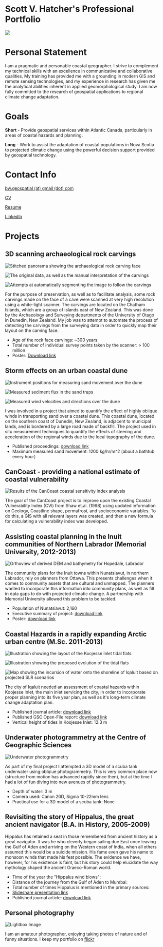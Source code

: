 # Scott V. Hatcher's Professional Portfolio

![](./img/profile_pic.jpg)

# Personal Statement

I am a pragmatic and personable coastal geographer. I strive to complement my
technical skills with an excellence in communicative and collaborative
qualities. My training has provided me with a grounding in modern GIS and
remote sensing technologies, and my experience in research has given me the
analytical abilities inherent in applied geomorphological study. I am now fully
committed to the research of geospatial applications to regional climate change
adaptation.

# Goals

**Short** - Provide geospatial services within Atlantic Canada, particularly in
areas of coastal hazards and planning.

**Long** - Work to assist the adaptation of coastal populations in Nova Scotia
to projected climatic change using the powerful decision support provided by
geospatial technology.

# Contact Info

[bw.geospatial (at) gmail (dot) com](mailto://bw.geospatial@gmail.com)

[CV](./files/SVHatcher_CV.pdf)

[Resume](./files/SVHatcher_resume.pdf)

[LinkedIn](https://ca.linkedin.com/in/svhatcher)

# Projects

## 3D scanning archaeological rock carvings

![Stitched panorama showing the archaeological rock carving face](./img/chatham1.png)

![The original data, as well as the manual interpretation of the carvings](./img/chatham4.png)

![Attempts at automatically segmenting the image to follow the carvings](./img/chatham3.png)

For the purpose of preservation, as well as to facilitate analysis, some rock
carvings made on the face of a cave were scanned at very high resolution using
a white-light scanner. The carvings are located on the Chatham Islands, which
are a group of islands east of New Zealand. This was done by the Archaeology
and Surveying departments of the University of Otago in Dunedin, New Zealand.
My job was to attempt to automate the process of detecting the carvings from
the surveying data in order to quickly map their layout on the carving face.

  * Age of the rock face carvings: ~300 years
  * Total number of individual survey points taken by the scanner: > 100 million
  * Poster: [Download link](https://www.dropbox.com/s/jbat6o8cva9fz4x/SVHatcher_ESASummerSchool_poster.pdf?dl=0)

## Storm effects on an urban coastal dune

![Instrument positions for measuring sand movement over the dune](./img/dunedin1.png)

![Measured sediment flux in the sand traps](./img/dunedin2.png)

![Measured wind velocities and directions over the dune](./img/dunedin3.png)

I was involved in a project that aimed to quantify the effect of highly oblique
winds in transporting sand over a coastal dune. This coastal dune, located on
the southern coast of Dunedin, New Zealand, is adjacent to municipal lands, and
is bordered by a large road made of backfill. The project used in situ
measurement techniques to quantify the effects of steering and acceleration of
the regional winds due to the local topography of the dune.

  * Published proceedings: [download link](http://www.jcronline.org/doi/pdf/10.2112/SI75-059.1)
  * Maximum measured sand movement: 1200 kg/hr/m^2 (about a bathtub every hour)

## CanCoast - providing a national estimate of coastal vulnerability

![Results of the CanCoast coastal sensitivity index analysis](./img/CanCoast_CSI2.png)

The goal of the CanCoast project is to improve upon the existing Coastal
Vulnerability Index (CVI) from Shaw et.al. (1998) using updated information on
Geology, Coastline shape, permafrost, and socioeconomic variables. To do this,
a GIS with all relevant layers was created, and then a new formula for
calculating a vulnerability index was developed.

## Assisting coastal planning in the Inuit communities of Northern Labrador (Memorial University, 2012-2013)

![Orthoview of derived DEM and bathymetry for Hopedale, Labrador](./img/sci1.png)

The community plans for the Inuit towns within Nunatsiavut, in northern
Labrador, rely on planners from Ottawa. This presents challenges when it comes
to community assets that are cultural and unmapped. The planners wanted to
incorporate this information into community plans, as well as fill in data gaps
to do with projected climatic change. A partnership with Memorial University
allowed this problem to be tackled.

  * Population of Nunatsiavut: 2,160
  * Executive summary of project: [download link](http://nainresearchcentre.com/wp-content/uploads/2013/04/SakKija%CC%82nginnatuk-Nunalik_Learning-from-the-coast-executive-summary_low-res.pdf)
  * Poster: [download link](http://nainresearchcentre.com/wp-content/uploads/2013/04/ArcticNetPoster_finalWeb.pdf)

## Coastal Hazards in a rapidly expanding Arctic urban centre (M.Sc. 2011-2013)  

![Illustration showing the layout of the Koojesse Inlet tidal flats](./img/iqaluit1.png)

![Illustration showing the proposed evolution of the tidal flats](./img/iqaluit2.png)

![Map showing the incursion of water onto the shoreline of Iqaluit based on projected SLR scenarios](./img/arctic2.png)

The city of Iqaluit needed an assessment of coastal hazards within Koojesse
Inlet, the main inlet servicing the city, in order to incorporate proper
planning into its five year plan, as well as it's long-term climate change
adaptation plan.

  * Published journal article: [download link](http://arctic.journalhosting.ucalgary.ca/arctic/index.php/arctic/article/view/4526)
  * Published GSC Open-File report: [download link](http://publications.gc.ca/collections/collection_2016/rncan-nrcan/M183-2-7653-eng.pdf)
  * Vertical height of tides in Koojesse Inlet: 12.3 m

## Underwater photogrammetry at the Centre of Geographic Sciences

![Underwater photogrammetry](./img/und_photogrammetry1.jpg)

As part of my final project I attempted a 3D model of a scuba tank underwater
using oblqiue photogrammetry. This is very common place now (structure from
motion has advanced rapidly since then), but at the time I had a lot of fun
diving into new avenues of photogrammetry.

  * Depth of water: 3 m
  * Camera used: Canon 20D, Sigma 10-22mm lens
  * Practical use for a 3D model of a scuba tank: None

## Revisiting the story of Hippalus, the great ancient navigator (B.A. in History, 2005-2009)

Hippalus has retained a seat in those remembered from ancient history as a
great navigator. It was he who cleverly began sailing due East once leaving the
Gulf of Aden and arriving on the Western coast of India, when all others
assumed this would be a suicide mission. His fame even gave his name to monsoon
winds that made his feat possible. The evidence we have, however, for his
existence is faint, but his story could help elucidate the way mythology shaped
the ancient Graeco-Roman world.

  * Time of the year the "Hippalus wind blows":
  * Distance of the journey from the Gulf of Aden to Mumbai:
  * Total number of times Hippalus is mentioned in the primary sources:
  * [Slideshare presentation link](http://www.slideshare.net/ScottHatcher5/the-birth-of-the-monsoon-winds)
  * Published journal article: [download link](http://www.tandfonline.com/doi/full/10.1179/0082288413Z.00000000015)

## Personal photography

![Lightbox Image](./img/lightbox.png)

I am an amateur photographer, enjoying taking photos of nature and of funny
situations. I keep my portfolio on [flickr](https://www.flickr.com/gp/143183184@N04/yHT3X4)
